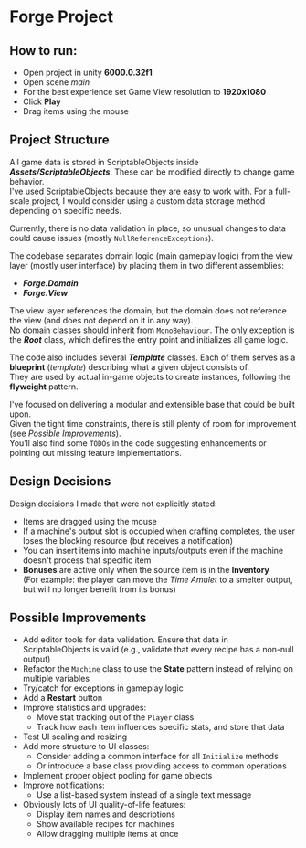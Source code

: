 # Forge Project

## How to run:
- Open project in unity **6000.0.32f1**
- Open scene _main_
- For the best experience set Game View resolution to **1920x1080**
- Click **Play**
- Drag items using the mouse

## Project Structure

All game data is stored in ScriptableObjects inside **_Assets/ScriptableObjects_**. These can be modified directly to change game behavior.  
I've used ScriptableObjects because they are easy to work with. For a full-scale project, I would consider using a custom data storage method depending on specific needs.

Currently, there is no data validation in place, so unusual changes to data could cause issues (mostly `NullReferenceExceptions`).

The codebase separates domain logic (main gameplay logic) from the view layer (mostly user interface) by placing them in two different assemblies:
- **_Forge.Domain_**
- **_Forge.View_**

The view layer references the domain, but the domain does not reference the view (and does not depend on it in any way).  
No domain classes should inherit from `MonoBehaviour`. The only exception is the **_Root_** class, which defines the entry point and initializes all game logic.

The code also includes several **_Template_** classes. Each of them serves as a **blueprint** (_template_) describing what a given object consists of.  
They are used by actual in-game objects to create instances, following the **flyweight** pattern.

I've focused on delivering a modular and extensible base that could be built upon.  
Given the tight time constraints, there is still plenty of room for improvement (see _Possible Improvements_).  
You’ll also find some `TODOs` in the code suggesting enhancements or pointing out missing feature implementations.

## Design Decisions

Design decisions I made that were not explicitly stated:

- Items are dragged using the mouse
- If a machine's output slot is occupied when crafting completes, the user loses the blocking resource (but receives a notification)
- You can insert items into machine inputs/outputs even if the machine doesn't process that specific item
- **Bonuses** are active only when the source item is in the **Inventory**  
  (For example: the player can move the *Time Amulet* to a smelter output, but will no longer benefit from its bonus)

## Possible Improvements

- Add editor tools for data validation. Ensure that data in ScriptableObjects is valid (e.g., validate that every recipe has a non-null output)
- Refactor the `Machine` class to use the **State** pattern instead of relying on multiple variables
- Try/catch for exceptions in gameplay logic
- Add a **Restart** button
- Improve statistics and upgrades:
  - Move stat tracking out of the `Player` class
  - Track how each item influences specific stats, and store that data
- Test UI scaling and resizing
- Add more structure to UI classes:
  - Consider adding a common interface for all `Initialize` methods
  - Or introduce a base class providing access to common operations
- Implement proper object pooling for game objects
- Improve notifications:
  - Use a list-based system instead of a single text message
- Obviously lots of UI quality-of-life features:
  - Display item names and descriptions
  - Show available recipes for machines
  - Allow dragging multiple items at once